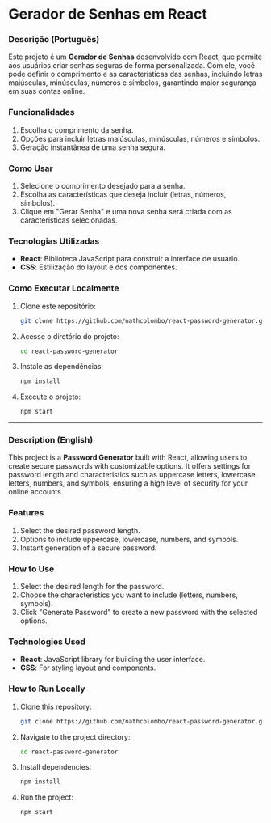 # Gerador de Senhas em React

### Descrição (Português)

Este projeto é um **Gerador de Senhas** desenvolvido com React, que permite aos usuários criar senhas seguras de forma personalizada. Com ele, você pode definir o comprimento e as características das senhas, incluindo letras maiúsculas, minúsculas, números e símbolos, garantindo maior segurança em suas contas online.

### Funcionalidades

1. Escolha o comprimento da senha.
2. Opções para incluir letras maiúsculas, minúsculas, números e símbolos.
3. Geração instantânea de uma senha segura.

### Como Usar

1. Selecione o comprimento desejado para a senha.
2. Escolha as características que deseja incluir (letras, números, símbolos).
3. Clique em "Gerar Senha" e uma nova senha será criada com as características selecionadas.

### Tecnologias Utilizadas

- **React**: Biblioteca JavaScript para construir a interface de usuário.
- **CSS**: Estilização do layout e dos componentes.

### Como Executar Localmente

1. Clone este repositório:
   ```bash
   git clone https://github.com/nathcolombo/react-password-generator.git
   ```
2. Acesse o diretório do projeto:
   ```bash
   cd react-password-generator
   ```
3. Instale as dependências:
   ```bash
   npm install
   ```
4. Execute o projeto:
   ```bash
   npm start
   ```

---

### Description (English)

This project is a **Password Generator** built with React, allowing users to create secure passwords with customizable options. It offers settings for password length and characteristics such as uppercase letters, lowercase letters, numbers, and symbols, ensuring a high level of security for your online accounts.

### Features

1. Select the desired password length.
2. Options to include uppercase, lowercase, numbers, and symbols.
3. Instant generation of a secure password.

### How to Use

1. Select the desired length for the password.
2. Choose the characteristics you want to include (letters, numbers, symbols).
3. Click "Generate Password" to create a new password with the selected options.

### Technologies Used

- **React**: JavaScript library for building the user interface.
- **CSS**: For styling layout and components.

### How to Run Locally

1. Clone this repository:
   ```bash
   git clone https://github.com/nathcolombo/react-password-generator.git
   ```
2. Navigate to the project directory:
   ```bash
   cd react-password-generator
   ```
3. Install dependencies:
   ```bash
   npm install
   ```
4. Run the project:
   ```bash
   npm start
   ```
